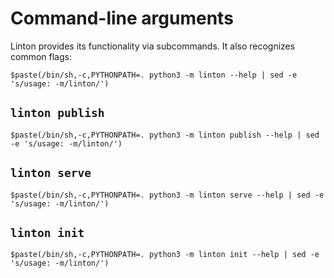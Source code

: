 # Command-line arguments

Linton provides its functionality via subcommands. It also recognizes common flags:

```
$paste(/bin/sh,-c,PYTHONPATH=. python3 -m linton --help | sed -e 's/usage: -m/linton/')
```

## `linton publish`

```
$paste(/bin/sh,-c,PYTHONPATH=. python3 -m linton publish --help | sed -e 's/usage: -m/linton/')
```

## `linton serve`

```
$paste(/bin/sh,-c,PYTHONPATH=. python3 -m linton serve --help | sed -e 's/usage: -m/linton/')
```

## `linton init`

```
$paste(/bin/sh,-c,PYTHONPATH=. python3 -m linton init --help | sed -e 's/usage: -m/linton/')
```
